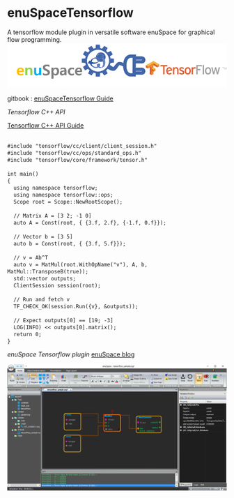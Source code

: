 # enuSpaceTensorflow
 A tensorflow module plugin in versatile software enuSpace for graphical flow programming.
![Alt text](/image/enuSpaceTensorflow_plugin.png "enuSpace plugin (tensorflow)") 

gitbook : [enuSpaceTensorflow Guide](https://expnuni.gitbooks.io/enuspacetensorflow/content/)


*Tensorflow C++ API*

[Tensorflow C++ API Guide](https://www.tensorflow.org/api_guides/cc/guide)

<pre><code>
#include "tensorflow/cc/client/client_session.h"
#include "tensorflow/cc/ops/standard_ops.h"
#include "tensorflow/core/framework/tensor.h"

int main() 
{
  using namespace tensorflow;
  using namespace tensorflow::ops;
  Scope root = Scope::NewRootScope();

  // Matrix A = [3 2; -1 0]
  auto A = Const(root, { {3.f, 2.f}, {-1.f, 0.f}});
  
  // Vector b = [3 5]
  auto b = Const(root, { {3.f, 5.f}});
  
  // v = Ab^T
  auto v = MatMul(root.WithOpName("v"), A, b, MatMul::TransposeB(true));
  std::vector<Tensor> outputs;
  ClientSession session(root);
  
  // Run and fetch v
  TF_CHECK_OK(session.Run({v}, &outputs));
  
  // Expect outputs[0] == [19; -3]
  LOG(INFO) << outputs[0].matrix<float>();
  return 0;
}
</code></pre>

*enuSpace Tensorflow plugin*
[enuSpace blog](http://enuspace.tistory.com)

![Alt text](/image/enuSpaceTensorflow.png "enuSpace plugin (tensorflow)")


